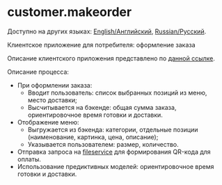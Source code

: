 # customer.makeorder

Доступно на других языках: [English/Английский](customer.makeorder.md), [Russian/Русский](customer.makeorder.ru.md). 

Клиентское приложение для потребителя: оформление заказа 

Описание клиентского приложения представлено по [данной ссылке](../customerclient.ru.md).

Описание процесса:
- При оформлении заказа:
    - Вводит пользователь: список выбранных позиций из меню, место доставки;
    - Высчитывается на бэкенде: общая сумма заказа, ориентировочное время готовки и доставки.
- Отображение меню: 
    - Выгружается из бэкенда: категории, отдельные позиции (наименование, картинка, цена, описание);
    - Указывается пользователем: размер, количество.
- Отправка запроса на [fileservice](../../backend/fileservice.ru.md) для формирования QR-кода для оплаты.
- Использование предиктивных моделей: ориентировочное время готовки и доставки.

